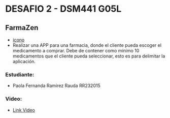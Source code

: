 # DESAFIO 2 - DSM441 G05L
## FarmaZen
- [icono](https://github.com/PaoRauda/FarmaZen_DSM/blob/master/icono.png)
- Realizar una APP para una farmacia, donde el cliente pueda escoger el medicamento a comprar. Debe de contener como mínimo 10 medicamentos que el cliente pueda seleccionar, esto es para delimitar la aplicación.

### Estudiante:
- Paola Fernanda Ramirez Rauda RR232015

### Video:
- [Link Video](https://drive.google.com/file/d/1pnWXBgh8RxgLUN9InhiGepRQovYpaLtQ/view?usp=sharing)
  
